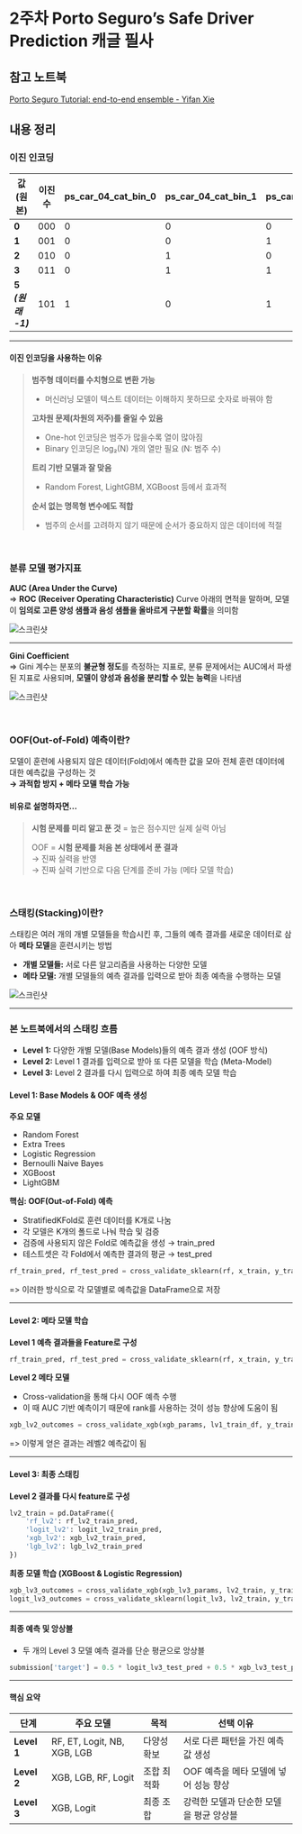 # 2주차 Porto Seguro’s Safe Driver Prediction 캐글 필사

## 참고 노트북

[Porto Seguro Tutorial: end-to-end ensemble - Yifan Xie](https://www.kaggle.com/code/yifanxie/porto-seguro-tutorial-end-to-end-ensemble#4.-Level-2-ensemble)


## 내용 정리

### 이진 인코딩

| 값 (원본)        | 이진수 | ps_car_04_cat_bin_0 | ps_car_04_cat_bin_1 | ps_car_04_cat_bin_2 |
|------------------|--------|----------------------|----------------------|----------------------|
| **0**            | 000    | 0                    | 0                    | 0                    |
| **1**            | 001    | 0                    | 0                    | 1                    |
| **2**            | 010    | 0                    | 1                    | 0                    |
| **3**            | 011    | 0                    | 1                    | 1                    |
| **5 *(원래 -1)***| 101    | 1                    | 0                    | 1                    |

---
#### 이진 인코딩을 사용하는 이유

> **범주형 데이터를 수치형으로 변환 가능**
> - 머신러닝 모델이 텍스트 데이터는 이해하지 못하므로 숫자로 바꿔야 함
>
> **고차원 문제(차원의 저주)를 줄일 수 있음**
> - One-hot 인코딩은 범주가 많을수록 열이 많아짐
> - Binary 인코딩은 log₂(N) 개의 열만 필요 (N: 범주 수)
>
> **트리 기반 모델과 잘 맞음**
> - Random Forest, LightGBM, XGBoost 등에서 효과적
>
> **순서 없는 명목형 변수에도 적합**
> - 범주의 순서를 고려하지 않기 때문에 순서가 중요하지 않은 데이터에 적절

<br>

### 분류 모델 평가지표 

**AUC (Area Under the Curve)**<br>
=> **ROC (Receiver Operating Characteristic)** Curve 아래의 면적을 말하며, 모델이 **임의로 고른 양성 샘플과 음성 샘플을 올바르게 구분할 확률**을 의미함

![스크린샷](../image/screenshot4.png)

---
**Gini Coefficient**<br>
=> Gini 계수는 분포의 **불균형 정도**를 측정하는 지표로, 분류 문제에서는 AUC에서 파생된 지표로 사용되며, **모델이 양성과 음성을 분리할 수 있는 능력**을 나타냄

![스크린샷](../image/screenshot5.png)

<br>

### OOF(Out-of-Fold) 예측이란?

모델이 훈련에 사용되지 않은 데이터(Fold)에서 예측한 값을 모아 전체 훈련 데이터에 대한 예측값을 구성하는 것<br>
**→ 과적합 방지 + 메타 모델 학습 가능**

#### 비유로 설명하자면...
>
> **시험 문제를 미리 알고 푼 것** = 높은 점수지만 실제 실력 아님
>
> OOF = **시험 문제를 처음 본 상태에서 푼 결과**<br>
> → 진짜 실력을 반영<br>
> → 진짜 실력 기반으로 다음 단계를 준비 가능 (메타 모델 학습)

<br>

### 스태킹(Stacking)이란?

스태킹은 여러 개의 개별 모델들을 학습시킨 후, 그들의 예측 결과를 새로운 데이터로 삼아 **메타 모델**을 훈련시키는 방법

- **개별 모델들:** 서로 다른 알고리즘을 사용하는 다양한 모델
- **메타 모델:** 개별 모델들의 예측 결과를 입력으로 받아 최종 예측을 수행하는 모델

![스크린샷](../image/screenshot6.png)

---
### 본 노트북에서의 스태킹 흐름

- **Level 1:** 다양한 개별 모델(Base Models)들의 예측 결과 생성 (OOF 방식)
- **Level 2:** Level 1 결과를 입력으로 받아 또 다른 모델을 학습 (Meta-Model)
- **Level 3:** Level 2 결과를 다시 입력으로 하여 최종 예측 모델 학습

#### Level 1: Base Models & OOF 예측 생성

**주요 모델**
- Random Forest
- Extra Trees
- Logistic Regression
- Bernoulli Naive Bayes
- XGBoost
- LightGBM

**핵심: OOF(Out-of-Fold) 예측**
- StratifiedKFold로 훈련 데이터를 K개로 나눔
- 각 모델은 K개의 폴드로 나눠 학습 및 검증
- 검증에 사용되지 않은 Fold로 예측값을 생성 → train_pred
- 테스트셋은 각 Fold에서 예측한 결과의 평균 → test_pred
```PYTHON
rf_train_pred, rf_test_pred = cross_validate_sklearn(rf, x_train, y_train, x_test, kf)
```
=> 이러한 방식으로 각 모델별로 예측값을 DataFrame으로 저장

---
#### Level 2: 메타 모델 학습

**Level 1 예측 결과들을 Feature로 구성**
```PYTHON
rf_train_pred, rf_test_pred = cross_validate_sklearn(rf, x_train, y_train, x_test, kf)
```

**Level 2 메타 모델**
- Cross-validation을 통해 다시 OOF 예측 수행
- 이 때 AUC 기반 예측이기 때문에 rank를 사용하는 것이 성능 향상에 도움이 됨
```PYTHON
xgb_lv2_outcomes = cross_validate_xgb(xgb_params, lv1_train_df, y_train, lv1_test_df, kf, use_rank=True)
```
=> 이렇게 얻은 결과는 레벨2 예측값이 됨

---
#### Level 3: 최종 스태킹

**Level 2 결과를 다시 feature로 구성**
```PYTHON
lv2_train = pd.DataFrame({
    'rf_lv2': rf_lv2_train_pred,
    'logit_lv2': logit_lv2_train_pred,
    'xgb_lv2': xgb_lv2_train_pred,
    'lgb_lv2': lgb_lv2_train_pred
})
```

**최종 모델 학습 (XGBoost & Logistic Regression)**
```PYTHON
xgb_lv3_outcomes = cross_validate_xgb(xgb_lv3_params, lv2_train, y_train, lv2_test, kf, use_rank=True)
logit_lv3_outcomes = cross_validate_sklearn(logit_lv3, lv2_train, y_train, lv2_test, kf, scale=True)
```

---
#### 최종 예측 및 앙상블
- 두 개의 Level 3 모델 예측 결과를 단순 평균으로 앙상블
```PYTHON
submission['target'] = 0.5 * logit_lv3_test_pred + 0.5 * xgb_lv3_test_pred
```

---
#### 핵심 요약

| 단계      | 주요 모델                                | 목적           | 선택 이유 |
|-----------|-------------------------------------------|----------------|-----------|
| **Level 1** | RF, ET, Logit, NB, XGB, LGB               | 다양성 확보    | 서로 다른 패턴을 가진 예측값 생성 |
| **Level 2** | XGB, LGB, RF, Logit                       | 조합 최적화    | OOF 예측을 메타 모델에 넣어 성능 향상 |
| **Level 3** | XGB, Logit                                | 최종 조합      | 강력한 모델과 단순한 모델을 평균 앙상블 |